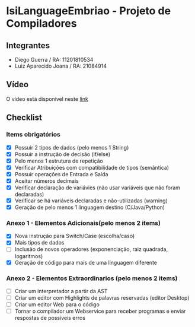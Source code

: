 # IsiLanguageEmbriao - Projeto de Compiladores

## Integrantes

- Diego Guerra / RA: 11201810534
- Luiz Aparecido Joana / RA: 21084914

## Vídeo

O vídeo está disponível neste [link]() 

## Checklist

### Items obrigatórios
- [x] Possuir 2 tipos de dados (pelo menos 1 String)  	
- [x] Possuir a instrução de decisão (if/else) 	
- [x] Pelo menos 1 estrutura de repetição 	
- [x] Verificar Atribuições com compatibilidade de tipos (semântica)  	
- [x] Possuir operações de Entrada e Saída 	
- [x] Aceitar números decimais  	
- [x] Verificar declaração de variávies (não usar variáveis que não foram declaradas) 	
- [x] Verificar se há variáveis declaradas e não-utilizadas (warning) 	
- [x] Geração de pelo menos 1 linguagem destino (C/Java/Python)

### Anexo 1 - Elementos Adicionais(pelo menos 2 items)

- [x] Nova instrução para Switch/Case (escolha/caso)
- [x] Mais tipos de dados
- [ ] Inclusão de novos operadores (exponenciação, raiz quadrada, logaritmos)
- [x] Geração de código para mais de uma linguagem diferente

### Anexo 2 - Elementos Extraordinarios (pelo menos 2 items)

- [ ] Criar um interpretador a partir da AST
- [ ] Criar um editor com Highlights de palavras reservadas (editor Desktop)
- [ ] Criar um editor Web para o código
- [ ] Tornar o compilador um Webservice para receber programas e enviar respostas de possíveis erros
